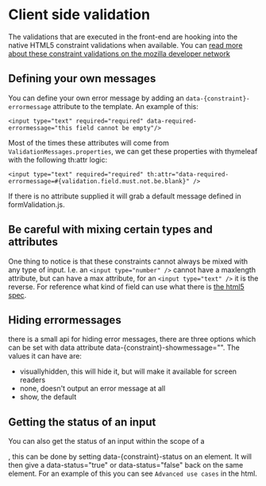 # Client side validation

The validations that are executed in the front-end are hooking into the native HTML5 constraint validations when available.
You can [read more about these constraint validations on the mozilla developer network](https://developer.mozilla.org/en-US/docs/Web/Guide/HTML/HTML5/Constraint_validation)

## Defining your own messages
You can define your own error message by adding an `data-{constraint}-errormessage` attribute to the template.
An example of this:

```
<input type="text" required="required" data-required-errormessage="this field cannot be empty"/>
```

Most of the times these attributes will come from `ValidationMessages.properties`, we can get these properties with thymeleaf with the following th:attr logic:

```
<input type="text" required="required" th:attr="data-required-errormessage=#{validation.field.must.not.be.blank}" />
```

If there is no attribute supplied it will grab a default message defined in formValidation.js.


## Be careful with mixing certain types and attributes
One thing to notice is that these constraints cannot always be mixed with any type of input.
I.e. an `<input type="number" />` cannot have a maxlength attribute, but can have a max attribute, for an `<input type="text" />` it is the reverse.
For reference what kind of field can use what there is [the html5 spec](https://www.w3.org/TR/html5/forms.html#input-type-attr-summary).

## Hiding errormessages
there is a small api for hiding error messages, there are three options which can be set with data attribute data-{constraint}-showmessage="".
The values it can have are:

* visuallyhidden, this will hide it, but will make it available for screen readers
* none, doesn't output an error message at all
* show, the default

## Getting the status of an input

You can also get the status of an input within the scope of a <div class="govuk-form-group">, this can be done by setting data-{constraint}-status on an element. It will then give a data-status="true" or data-status="false" back on the same element. For an example of this you can see `Advanced use cases` in the html.
